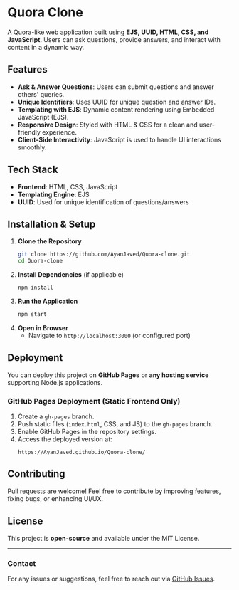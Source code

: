 # Quora Clone

A Quora-like web application built using **EJS, UUID, HTML, CSS, and JavaScript**. Users can ask questions, provide answers, and interact with content in a dynamic way.

## Features
- **Ask & Answer Questions**: Users can submit questions and answer others' queries.
- **Unique Identifiers**: Uses UUID for unique question and answer IDs.
- **Templating with EJS**: Dynamic content rendering using Embedded JavaScript (EJS).
- **Responsive Design**: Styled with HTML & CSS for a clean and user-friendly experience.
- **Client-Side Interactivity**: JavaScript is used to handle UI interactions smoothly.

## Tech Stack
- **Frontend**: HTML, CSS, JavaScript
- **Templating Engine**: EJS
- **UUID**: Used for unique identification of questions/answers

## Installation & Setup
1. **Clone the Repository**
   ```bash
   git clone https://github.com/AyanJaved/Quora-clone.git
   cd Quora-clone
   ```
2. **Install Dependencies** (if applicable)
   ```bash
   npm install
   ```
3. **Run the Application**
   ```bash
   npm start
   ```
4. **Open in Browser**
   - Navigate to `http://localhost:3000` (or configured port)

## Deployment
You can deploy this project on **GitHub Pages** or **any hosting service** supporting Node.js applications.

### GitHub Pages Deployment (Static Frontend Only)
1. Create a `gh-pages` branch.
2. Push static files (`index.html`, CSS, and JS) to the `gh-pages` branch.
3. Enable GitHub Pages in the repository settings.
4. Access the deployed version at:
   ```
   https://AyanJaved.github.io/Quora-clone/
   ```

## Contributing
Pull requests are welcome! Feel free to contribute by improving features, fixing bugs, or enhancing UI/UX.

## License
This project is **open-source** and available under the MIT License.

---
### Contact
For any issues or suggestions, feel free to reach out via [GitHub Issues](https://github.com/AyanJaved/Quora-clone/issues).

